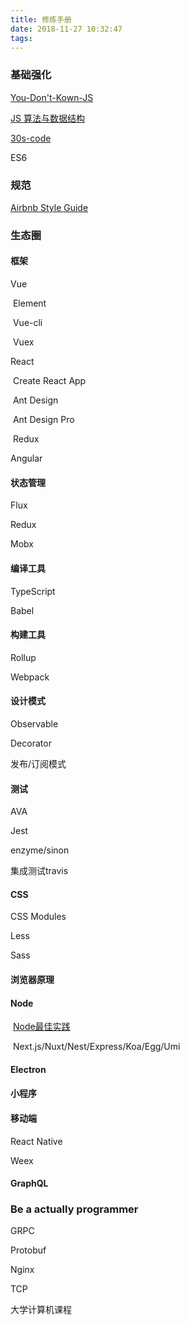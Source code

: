 ```yaml
---
title: 修炼手册
date: 2018-11-27 10:32:47
tags: 
---
```


### 基础强化

[You-Don't-Kown-JS](https://github.com/getify/You-Dont-Know-JS)

[JS 算法与数据结构](https://github.com/trekhleb/javascript-algorithms/blob/master/README.zh-CN.md)

[30s-code](https://github.com/30-seconds/30-seconds-of-code)

ES6

### 规范

[Airbnb Style Guide](https://github.com/airbnb/javascript)

### 生态圈

#### 框架

Vue

​	Element

​	Vue-cli

​	Vuex

React

​	Create React App

​	Ant Design

​	Ant Design Pro

​	Redux

Angular

#### 状态管理

Flux 

Redux 

Mobx

#### 编译工具

TypeScript

Babel

#### 构建工具

Rollup 

Webpack

#### 设计模式

Observable

Decorator

发布/订阅模式

#### 测试

AVA

Jest

enzyme/sinon

集成测试travis

#### CSS

CSS Modules

Less 

Sass

#### 浏览器原理

#### Node

​	[Node最佳实践](https://github.com/i0natan/nodebestpractices)

​	Next.js/Nuxt/Nest/Express/Koa/Egg/Umi

#### Electron

#### 小程序

#### 移动端

React Native

Weex

#### GraphQL

### Be a actually programmer

GRPC

Protobuf

Nginx

TCP

大学计算机课程

